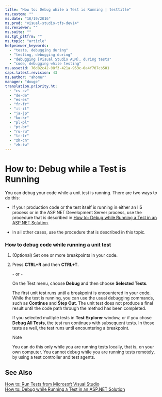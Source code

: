 ```yaml
---
title: "How to: Debug while a Test is Running | testtitle"
ms.custom: ""
ms.date: "10/19/2016"
ms.prod: "visual-studio-tfs-dev14"
ms.reviewer: ""
ms.suite: ""
ms.tgt_pltfrm: ""
ms.topic: "article"
helpviewer_keywords: 
  - "tests, debugging during"
  - "testing, debugging during"
  - "debugging [Visual Studio ALM], during tests"
  - "code, debugging while testing"
ms.assetid: 76d82c42-08f3-421a-953c-0a4f707cb501
caps.latest.revision: 43
ms.author: "ahomer"
manager: "douge"
translation.priority.ht: 
  - "cs-cz"
  - "de-de"
  - "es-es"
  - "fr-fr"
  - "it-it"
  - "ja-jp"
  - "ko-kr"
  - "pl-pl"
  - "pt-br"
  - "ru-ru"
  - "tr-tr"
  - "zh-cn"
  - "zh-tw"
---
```

# How to: Debug while a Test is Running
You can debug your code while a unit test is running. There are two ways to do this:  
  
-   If your production code or the test itself is running in either an IIS process or in the ASP.NET Development Server process, use the procedure that is described in [How to: Debug while Running a Test in an ASP.NET Solution](../test/how-to--debug-while-running-a-test-in-an-asp.net-solution.md).  
  
-   In all other cases, use the procedure that is described in this topic.  
  
### How to debug code while running a unit test  
  
1.  (Optional) Set one or more breakpoints in your code.  
  
2.  Press **CTRL+R** and then **CTRL+T**.  
  
     \- or -  
  
     On the Test menu, choose **Debug** and then choose **Selected Tests**.  
  
     The first unit test runs until a breakpoint is encountered in your code. While the test is running, you can use the usual debugging commands, such as **Continue** and **Step Out**. The unit test does not produce a final result until the code path through the method has been completed.  
  
     If you selected multiple tests in **Test Explorer** window, or if you chose **Debug All Tests**, the test run continues with subsequent tests. In those tests as well, the test runs until encountering a breakpoint.  
  
    > [!NOTE]
    >  You can do this only while you are running tests locally, that is, on your own computer. You cannot debug while you are running tests remotely, by using a test controller and test agents.  
  
## See Also  
 [How to: Run Tests from Microsoft Visual Studio](../test/how-to--run-tests-from-microsoft-visual-studio.md)   
 [How to: Debug while Running a Test in an ASP.NET Solution](../test/how-to--debug-while-running-a-test-in-an-asp.net-solution.md)